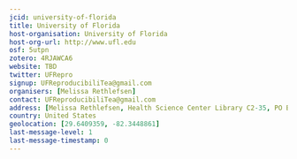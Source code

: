 ```yaml
---
jcid: university-of-florida
title: University of Florida
host-organisation: University of Florida
host-org-url: http://www.ufl.edu
osf: 5utpn
zotero: 4RJAWCA6
website: TBD
twitter: UFRepro
signup: UFReproducibiliTea@gmail.com
organisers: [Melissa Rethlefsen]
contact: UFReproducibiliTea@gmail.com
address: [Melissa Rethlefsen, Health Science Center Library C2-35, PO Box 100206, Gainesville, FL 32610-0206]
country: United States
geolocation: [29.6409359, -82.3448861]
last-message-level: 1
last-message-timestamp: 0
---
```



